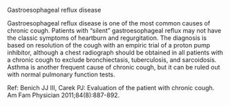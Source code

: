 Gastroesophageal reflux disease

Gastroesophageal reflux disease is one of the most common causes of chronic cough. Patients with “silent” gastroesophageal reflux may not have the classic symptoms of heartburn and regurgitation. The diagnosis is based on resolution of the cough with an empiric trial of a proton pump inhibitor, although a chest radiograph should be obtained in all patients with a chronic cough to exclude bronchiectasis, tuberculosis, and sarcoidosis. Asthma is another frequent cause of chronic cough, but it can be ruled out with normal pulmonary function tests.

Ref:  Benich JJ III, Carek PJ: Evaluation of the patient with chronic cough. Am Fam Physician 2011;84(8):887-892.